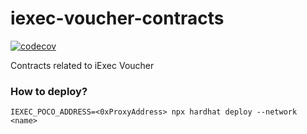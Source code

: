 # iexec-voucher-contracts

[![codecov](https://codecov.io/github/iExecBlockchainComputing/iexec-voucher-contracts/graph/badge.svg)](https://codecov.io/github/iExecBlockchainComputing/iexec-voucher-contracts)

Contracts related to iExec Voucher

### How to deploy?
```
IEXEC_POCO_ADDRESS=<0xProxyAddress> npx hardhat deploy --network <name>
```
